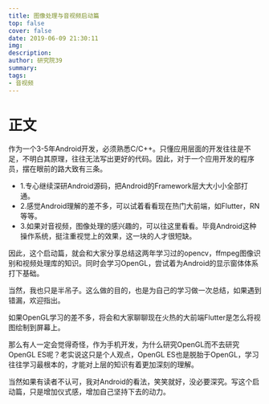```yaml
---
title: 图像处理与音视频启动篇
top: false
cover: false
date: 2019-06-09 21:30:11
img:
description:
author: 研究院39
summary:
tags:
- 音视频
---
```

# 正文
作为一个3-5年Android开发，必须熟悉C/C++。只懂应用层面的开发往往是不足，不明白其原理，往往无法写出更好的代码。因此，对于一个应用开发的程序员，摆在眼前的路大致有三条。

- 1.专心继续深研Android源码，把Android的Framework层大大小小全部打通。
- 2.感觉Android理解的差不多，可以试着看看现在热门大前端，如Flutter，RN等等。
- 3.如果对音视频，图像处理的感兴趣的，可以往这里看看。毕竟Android这种操作系统，挺注重视觉上的效果，这一块的人才很短缺。


因此，这个启动篇，就会和大家分享总结这两年学习过的opencv，ffmpeg图像识别和视频处理库的知识。同时会学习OpenGL，尝试着为Android的显示窗体体系打下基础。

当然，我也只是半吊子。这么做的目的，也是为自己的学习做一次总结，如果遇到错漏，欢迎指出。

如果OpenGL学习的差不多，将会和大家聊聊现在火热的大前端Flutter是怎么将视图绘制到屏幕上。

那么有人一定会觉得奇怪，作为手机开发，为什么研究OpenGL而不去研究OpenGL ES呢？老实说这只是个人观点，OpenGL ES也是脱胎于OpenGL，学习往往学习最根本的，才能对上层的知识有着更加深刻的理解。

当然如果有读者不认可，我对Android的看法，笑笑就好，没必要深究。写这个启动篇，只是增加仪式感，增加自己坚持下去的动力。

